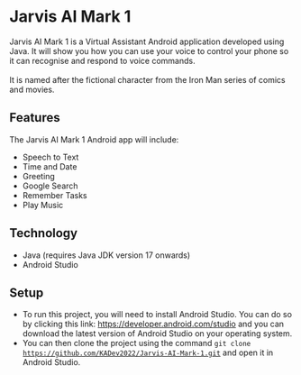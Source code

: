 # Jarvis AI Mark 1

Jarvis AI Mark 1 is a Virtual Assistant Android application developed using Java. It will show you how you can use your voice to control your phone so it can recognise and respond to voice commands.<br><br>
It is named after the fictional character from the Iron Man series of comics and movies.

## Features
The Jarvis AI Mark 1 Android app will include:
* Speech to Text
* Time and Date
* Greeting
* Google Search
* Remember Tasks
* Play Music

## Technology
* Java (requires Java JDK version 17 onwards)
* Android Studio

## Setup
* To run this project, you will need to install Android Studio. You can do so by clicking this link: <a href="https://developer.android.com/studio">https://developer.android.com/studio</a> and you can download the latest version of Android Studio on your operating system.
* You can then clone the project using the command <code>git clone https://github.com/KADev2022/Jarvis-AI-Mark-1.git</code> and open it in Android Studio.

